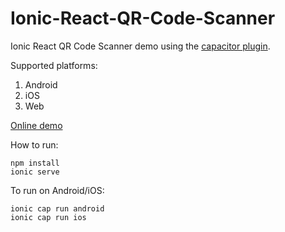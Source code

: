 # Ionic-React-QR-Code-Scanner

Ionic React QR Code Scanner demo using the [capacitor plugin](https://github.com/xulihang/capacitor-plugin-dynamsoft-barcode-reader).

Supported platforms:

1. Android
2. iOS
3. Web


[Online demo](https://6256772ab513e24c326547ad--imaginative-crisp-e281c3.netlify.app/)

How to run:

```
npm install
ionic serve
```

To run on Android/iOS:

```
ionic cap run android
ionic cap run ios
```